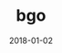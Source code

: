 ---
layout: site
title: "bgo"
date: 2018-01-02
categories: [community]
version: 2.3.1
major: 2
minor: 3
patch: 1
slug: bgo
link: https://www.bgo.com/
submitter: lpolepeddi
permalink: /sites/:slug
---